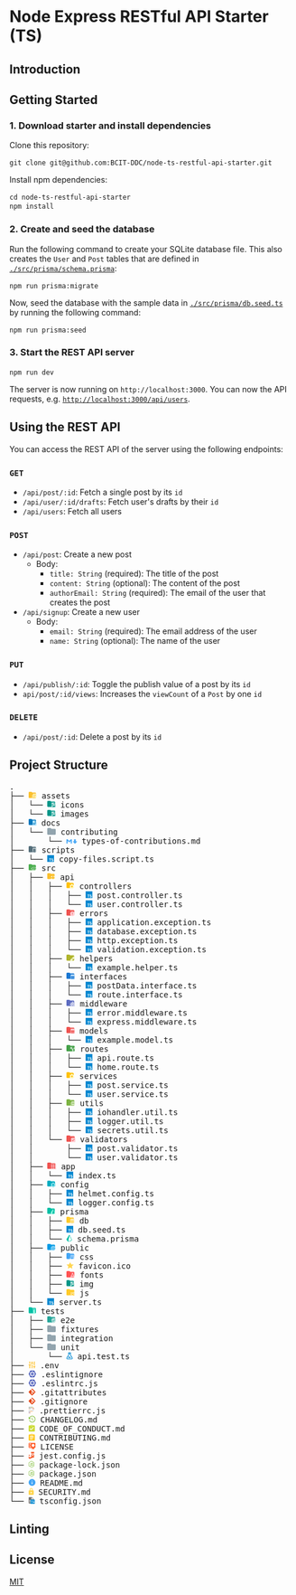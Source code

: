 # Node Express RESTful API Starter (TS)

## Introduction

## Getting Started

### 1. Download starter and install dependencies

Clone this repository:

```
git clone git@github.com:BCIT-DDC/node-ts-restful-api-starter.git
```

Install npm dependencies:

```
cd node-ts-restful-api-starter
npm install
```

### 2. Create and seed the database

Run the following command to create your SQLite database file. This also creates the `User` and `Post` tables that are defined in [`./src/prisma/schema.prisma`](./src/prisma/schema.prisma):

```
npm run prisma:migrate
```

Now, seed the database with the sample data in [`./src/prisma/db.seed.ts`](./src/prisma/db.seed.ts) by running the following command:

```
npm run prisma:seed
```

### 3. Start the REST API server

```
npm run dev
```

The server is now running on `http://localhost:3000`. You can now the API requests, e.g. [`http://localhost:3000/api/users`](http://localhost:3000/api/users).

## Using the REST API

You can access the REST API of the server using the following endpoints:

### `GET`

-   `/api/post/:id`: Fetch a single post by its `id`
-   `/api/user/:id/drafts`: Fetch user's drafts by their `id`
-   `/api/users`: Fetch all users

### `POST`

-   `/api/post`: Create a new post
    -   Body:
        -   `title: String` (required): The title of the post
        -   `content: String` (optional): The content of the post
        -   `authorEmail: String` (required): The email of the user that creates the post
-   `/api/signup`: Create a new user
    -   Body:
        -   `email: String` (required): The email address of the user
        -   `name: String` (optional): The name of the user

### `PUT`

-   `/api/publish/:id`: Toggle the publish value of a post by its `id`
-   `api/post/:id/views`: Increases the `viewCount` of a `Post` by one `id`

### `DELETE`

-   `/api/post/:id`: Delete a post by its `id`

## Project Structure

<pre>
.
├── <img src="./assets/icons/folder-resource.svg" style="display: inline-block; margin: 0; padding:0"  height="12"/> assets
│   └── <img src="./assets/icons/folder-images.svg" style="display: inline-block; margin: 0; padding:0"  height="12"/> icons
│   └── <img src="./assets/icons/folder-images.svg" style="display: inline-block; margin: 0; padding:0"  height="12"/> images
├── <img src="./assets/icons/folder-docs.svg" style="display: inline-block; margin: 0; padding:0"  height="12"/> docs
│   └── <img src="./assets/icons/folder-folder.svg" style="display: inline-block; margin: 0; padding:0"  height="12"/> contributing
│       └── <img src="./assets/icons/markdown.svg" style="display: inline-block; margin: 0; padding:0"  height="8"/> types-of-contributions.md
├── <img src="./assets/icons/folder-scripts.svg" style="display: inline-block; margin: 0; padding:0"  height="12"/> scripts
│   └── <img src="./assets/icons/typescript.svg" style="display: inline-block; margin: 0; padding:0"  height="12"/> copy-files.script.ts
├── <img src="./assets/icons/folder-src.svg" style="display: inline-block; margin: 0; padding:0"  height="12"/> src
│   ├── <img src="./assets/icons/folder-api.svg" style="display: inline-block; margin: 0; padding:0"  height="12"/> api
│   │   ├── <img src="./assets/icons/folder-controller.svg" style="display: inline-block; margin: 0; padding:0"  height="12"/> controllers
│   │   │   ├── <img src="./assets/icons/typescript.svg" style="display: inline-block; margin: 0; padding:0"  height="12"/> post.controller.ts
│   │   │   └── <img src="./assets/icons/typescript.svg" style="display: inline-block; margin: 0; padding:0"  height="12"/> user.controller.ts
│   │   ├── <img src="./assets/icons/folder-error.svg" style="display: inline-block; margin: 0; padding:0"  height="12"/> errors
│   │   │   ├── <img src="./assets/icons/typescript.svg" style="display: inline-block; margin: 0; padding:0"  height="12"/> application.exception.ts
│   │   │   ├── <img src="./assets/icons/typescript.svg" style="display: inline-block; margin: 0; padding:0"  height="12"/> database.exception.ts
│   │   │   ├── <img src="./assets/icons/typescript.svg" style="display: inline-block; margin: 0; padding:0"  height="12"/> http.exception.ts
│   │   │   └── <img src="./assets/icons/typescript.svg" style="display: inline-block; margin: 0; padding:0"  height="12"/> validation.exception.ts
│   │   ├── <img src="./assets/icons/folder-helper.svg" style="display: inline-block; margin: 0; padding:0"  height="12"/> helpers
│   │   │   └── <img src="./assets/icons/typescript.svg" style="display: inline-block; margin: 0; padding:0"  height="12"/> example.helper.ts
│   │   ├── <img src="./assets/icons/folder-interface.svg" style="display: inline-block; margin: 0; padding:0"  height="12"/> interfaces
│   │   │   ├── <img src="./assets/icons/typescript.svg" style="display: inline-block; margin: 0; padding:0"  height="12"/> postData.interface.ts
│   │   │   └── <img src="./assets/icons/typescript.svg" style="display: inline-block; margin: 0; padding:0"  height="12"/> route.interface.ts
│   │   ├── <img src="./assets/icons/folder-middleware.svg" style="display: inline-block; margin: 0; padding:0"  height="12"/> middleware
│   │   │   ├── <img src="./assets/icons/typescript.svg" style="display: inline-block; margin: 0; padding:0"  height="12"/> error.middleware.ts
│   │   │   └── <img src="./assets/icons/typescript.svg" style="display: inline-block; margin: 0; padding:0"  height="12"/> express.middleware.ts
│   │   ├── <img src="./assets/icons/folder-class.svg" style="display: inline-block; margin: 0; padding:0"  height="12"/> models
│   │   │   └── <img src="./assets/icons/typescript.svg" style="display: inline-block; margin: 0; padding:0"  height="12"/> example.model.ts
│   │   ├── <img src="./assets/icons/folder-routes.svg" style="display: inline-block; margin: 0; padding:0"  height="12"/> routes
│   │   │   ├── <img src="./assets/icons/typescript.svg" style="display: inline-block; margin: 0; padding:0"  height="12"/> api.route.ts
│   │   │   └── <img src="./assets/icons/typescript.svg" style="display: inline-block; margin: 0; padding:0"  height="12"/> home.route.ts
│   │   ├── <img src="./assets/icons/folder-controller.svg" style="display: inline-block; margin: 0; padding:0"  height="12"/> services
│   │   │   ├── <img src="./assets/icons/typescript.svg" style="display: inline-block; margin: 0; padding:0"  height="12"/> post.service.ts
│   │   │   └── <img src="./assets/icons/typescript.svg" style="display: inline-block; margin: 0; padding:0"  height="12"/> user.service.ts
│   │   ├── <img src="./assets/icons/folder-utils.svg" style="display: inline-block; margin: 0; padding:0"  height="12"/> utils
│   │   │   ├── <img src="./assets/icons/typescript.svg" style="display: inline-block; margin: 0; padding:0"  height="12"/> iohandler.util.ts
│   │   │   ├── <img src="./assets/icons/typescript.svg" style="display: inline-block; margin: 0; padding:0"  height="12"/> logger.util.ts
│   │   │   └── <img src="./assets/icons/typescript.svg" style="display: inline-block; margin: 0; padding:0"  height="12"/> secrets.util.ts
│   │   └── <img src="./assets/icons/folder-rules.svg" style="display: inline-block; margin: 0; padding:0"  height="12"/> validators
│   │       ├── <img src="./assets/icons/typescript.svg" style="display: inline-block; margin: 0; padding:0"  height="12"/> post.validator.ts
│   │       └── <img src="./assets/icons/typescript.svg" style="display: inline-block; margin: 0; padding:0"  height="12"/> user.validator.ts
│   ├── <img src="./assets/icons/folder-app.svg" style="display: inline-block; margin: 0; padding:0"  height="12"/> app
│   │   └── <img src="./assets/icons/typescript.svg" style="display: inline-block; margin: 0; padding:0"  height="12"/> index.ts
│   ├── <img src="./assets/icons/folder-config.svg" style="display: inline-block; margin: 0; padding:0"  height="12"/> config
│   │   ├── <img src="./assets/icons/typescript.svg" style="display: inline-block; margin: 0; padding:0"  height="12"/> helmet.config.ts
│   │   └── <img src="./assets/icons/typescript.svg" style="display: inline-block; margin: 0; padding:0"  height="12"/> logger.config.ts
│   ├── <img src="./assets/icons/folder-prisma.svg" style="display: inline-block; margin: 0; padding:0"  height="12"/> prisma
│   │   ├── <img src="./assets/icons/folder-database.svg" style="display: inline-block; margin: 0; padding:0"  height="12"/> db
│   │   ├── <img src="./assets/icons/typescript.svg" style="display: inline-block; margin: 0; padding:0"  height="12"/> db.seed.ts
│   │   └── <img src="./assets/icons/prisma.svg" style="display: inline-block; margin: 0; padding:0"  height="12"/> schema.prisma
│   ├── <img src="./assets/icons/folder-public.svg" style="display: inline-block; margin: 0; padding:0"  height="12"/> public
│   │   ├── <img src="./assets/icons/folder-css.svg" style="display: inline-block; margin: 0; padding:0"  height="12"/> css
│   │   ├── <img src="./assets/icons/favicon.svg" style="display: inline-block; margin: 0; padding:0"  height="12"/> favicon.ico
│   │   ├── <img src="./assets/icons/folder-font.svg" style="display: inline-block; margin: 0; padding:0"  height="12"/> fonts
│   │   ├── <img src="./assets/icons/folder-images.svg" style="display: inline-block; margin: 0; padding:0"  height="12"/> img
│   │   └── <img src="./assets/icons/folder-javascript.svg" style="display: inline-block; margin: 0; padding:0"  height="12"/> js
│   └── <img src="./assets/icons/typescript.svg" style="display: inline-block; margin: 0; padding:0"  height="12"/> server.ts
├── <img src="./assets/icons/folder-test.svg" style="display: inline-block; margin: 0; padding:0"  height="12"/> tests
│   ├── <img src="./assets/icons/folder-coverage.svg" style="display: inline-block; margin: 0; padding:0"  height="12"/> e2e
│   ├── <img src="./assets/icons/folder-folder.svg" style="display: inline-block; margin: 0; padding:0"  height="12"/> fixtures
│   ├── <img src="./assets/icons/folder-folder.svg" style="display: inline-block; margin: 0; padding:0"  height="12"/> integration
│   └── <img src="./assets/icons/folder-folder.svg" style="display: inline-block; margin: 0; padding:0"  height="12"/> unit
│       └── <img src="./assets/icons/test-ts.svg" style="display: inline-block; margin: 0; padding:0"  height="12"/> api.test.ts
├── <img src="./assets/icons/tune.svg" style="display: inline-block; margin: 0; padding:0"  height="12"/> .env
├── <img src="./assets/icons/eslint.svg" style="display: inline-block; margin: 0; padding:0"  height="12"/> .eslintignore
├── <img src="./assets/icons/eslint.svg" style="display: inline-block; margin: 0; padding:0"  height="12"/> .eslintrc.js
├── <img src="./assets/icons/git.svg" style="display: inline-block; margin: 0; padding:0"  height="12"/> .gitattributes
├── <img src="./assets/icons/git.svg" style="display: inline-block; margin: 0; padding:0"  height="12"/> .gitignore
├── <img src="./assets/icons/prettier.svg" style="display: inline-block; margin: 0; padding:0"  height="12"/> .prettierrc.js
├── <img src="./assets/icons/changelog.svg" style="display: inline-block; margin: 0; padding:0"  height="12"/> CHANGELOG.md
├── <img src="./assets/icons/conduct.svg" style="display: inline-block; margin: 0; padding:0"  height="12"/> CODE_OF_CONDUCT.md
├── <img src="./assets/icons/contributing.svg" style="display: inline-block; margin: 0; padding:0"  height="12"/> CONTRIBUTING.md
├── <img src="./assets/icons/certificate.svg" style="display: inline-block; margin: 0; padding:0"  height="12"/> LICENSE
├── <img src="./assets/icons/jest.svg" style="display: inline-block; margin: 0; padding:0"  height="12"/> jest.config.js
├── <img src="./assets/icons/nodejs.svg" style="display: inline-block; margin: 0; padding:0"  height="12"/> package-lock.json
├── <img src="./assets/icons/nodejs.svg" style="display: inline-block; margin: 0; padding:0"  height="12"/> package.json
├── <img src="./assets/icons/readme.svg" style="display: inline-block; margin: 0; padding:0"  height="12"/> README.md
├── <img src="./assets/icons/lock.svg" style="display: inline-block; margin: 0; padding:0"  height="12"/> SECURITY.md
└── <img src="./assets/icons/tsconfig.svg" style="display: inline-block; margin: 0; padding:0;"  height="12"/> tsconfig.json
</pre>

## Linting

## License

[MIT](LICENSE)
